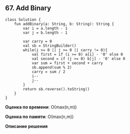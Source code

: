 ## 67. Add Binary


```
class Solution {
    fun addBinary(a: String, b: String): String {
        var i = a.length - 1
        var j = b.length - 1

        var carry = 0
        val sb = StringBuilder()
        while(i >= 0 || j >= 0 || carry != 0){
            val first = if (i >= 0) a[i] - '0' else 0
            val second = if (j >= 0) b[j] - '0' else 0
            var sum = first + second + carry
            sb.append(sum % 2)
            carry = sum / 2
            i--
            j--
        }
        return sb.reverse().toString()
    }
}

```

**Оценка по времени**: О(max(n,m))


**Оценка по памяти**: О(max(n,m))


**Описание решения**
```

```

